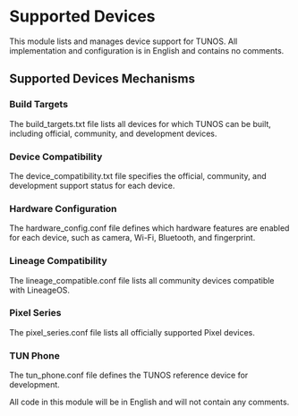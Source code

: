 # Supported Devices

This module lists and manages device support for TUNOS. All implementation and configuration is in English and contains no comments.

## Supported Devices Mechanisms

### Build Targets
The build_targets.txt file lists all devices for which TUNOS can be built, including official, community, and development devices.

### Device Compatibility
The device_compatibility.txt file specifies the official, community, and development support status for each device.

### Hardware Configuration
The hardware_config.conf file defines which hardware features are enabled for each device, such as camera, Wi-Fi, Bluetooth, and fingerprint.

### Lineage Compatibility
The lineage_compatible.conf file lists all community devices compatible with LineageOS.

### Pixel Series
The pixel_series.conf file lists all officially supported Pixel devices.

### TUN Phone
The tun_phone.conf file defines the TUNOS reference device for development.

All code in this module will be in English and will not contain any comments.